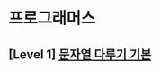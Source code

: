 # 프로그래머스 
## [Level 1] [문자열 다루기 기본][link]

[link]: https://programmers.co.kr/learn/courses/30/lessons/12918
